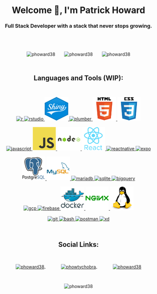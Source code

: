 <h1 align="center">Welcome 👋, I'm Patrick Howard</h1>
<h3 align="center">Full Stack Developer with a stack that never stops growing.</h3>
<br/>
<p align="center" style="width: 100%;">
  <img 
    align="center" 
    style="height: 215px;"
    src="https://github-readme-stats-phoward38.vercel.app/api/?username=phoward38&role=COLLABORATOR,ORGANIZATION_MEMBER&count_private=true&show_icons=true&theme=github_dark&locale=en" alt="phoward38" 
  />
  <a>
    <img
      align="center"
      style="margin: 25px;"
      src="https://github-profile-trophy-phoward38.vercel.app/?username=phoward38&theme=github_dark&row=4&column=4" alt="phoward38"
    />
  </a>
  <img 
    align="center"
    style="height: 215px;"
    src="https://github-readme-stats-phoward38.vercel.app/api/top-langs?username=phoward38&role=OWNER,COLLABORATOR,ORGANIZATION_MEMBER&count_private=true&show_icons=true&theme=github_dark&locale=en&layout=compact&langs_count=6&hide=HTML,jupyter%20notebook,AMPL,Perl,Perl%206,PHP,Roff,c,c%2B%2B,stata,makefile,hack,rebol,c%23%0A,awk,qmake,batchfile,lua,tex,vue&exclude_repo=Crohns,Accurator,shiny-server,keepr_shinyMobile" alt="phoward38" 
  />
</p>

<h2 align="center">Languages and Tools (WIP):</h2>
<br/>
<p align="center">
  <a href="https://cran.r-project.org/" target="_blank" rel="noreferrer"> 
    <img src="https://cran.r-project.org/Rlogo.svg" alt="r" width="75" height="75"/> 
  </a>
  <a href="https://www.rstudio.com/" target="_blank" rel="noreferrer"> 
    <img src="https://www.rstudio.com/wp-content/uploads/2018/10/RStudio-Logo-flat.svg" alt="rstudio" width="170" height="75"/> 
  </a>
  <a href="https://shiny.rstudio.com/" target="_blank" rel="noreferrer"> 
    <img src="https://raw.githubusercontent.com/rstudio/hex-stickers/master/SVG/shiny.svg" alt="shiny" width="75" height="75"/> 
  </a>
  <a href="https://www.rplumber.io/" target="_blank" rel="noreferrer"> 
    <img src="https://d33wubrfki0l68.cloudfront.net/9f64516ebe93a8e5c91ea7409cbf422f8fec00e9/d75bd/logo.svg" alt="plumber" width="75" height="75"/> 
  </a>
  <a href="https://www.w3.org/html/" target="_blank" rel="noreferrer"> 
    <img src="https://raw.githubusercontent.com/devicons/devicon/master/icons/html5/html5-original-wordmark.svg" alt="html5" width="75" height="75"/> 
  </a>
  <a href="https://www.w3schools.com/css/" target="_blank" rel="noreferrer"> 
    <img src="https://raw.githubusercontent.com/devicons/devicon/master/icons/css3/css3-original-wordmark.svg" alt="css3" width="75" height="75"/> 
  </a>
  <br/>
  <br/>
  <a href="https://jquery.com/" target="_blank" rel="noreferrer"> 
    <img src="https://www.vectorlogo.zone/logos/jquery/jquery-vertical.svg" alt="javascript" width="75" height="75"/> 
  </a>
  <a href="https://developer.mozilla.org/en-US/docs/Web/JavaScript" target="_blank" rel="noreferrer"> 
    <img src="https://raw.githubusercontent.com/devicons/devicon/master/icons/javascript/javascript-original.svg" alt="javascript" width="75" height="75"/> 
  </a>
  <a href="https://nodejs.org" target="_blank" rel="noreferrer"> 
    <img src="https://raw.githubusercontent.com/devicons/devicon/master/icons/nodejs/nodejs-original-wordmark.svg" alt="nodejs" width="75" height="75"/> 
  </a>
  <a href="https://reactjs.org/" target="_blank" rel="noreferrer"> 
    <img src="https://raw.githubusercontent.com/devicons/devicon/master/icons/react/react-original-wordmark.svg" alt="react" width="75" height="75"/> 
  </a> 
  <a href="https://reactnative.dev/" target="_blank" rel="noreferrer"> 
    <img src="https://reactnative.dev/img/header_logo.svg" alt="reactnative" width="75" height="75"/> 
  </a>
  <a href="https://reactnative.dev/" target="_blank" rel="noreferrer"> 
    <img src="https://www.vectorlogo.zone/logos/expoio/expoio-ar21.svg" alt="expo" width="175" height="75"/> 
  </a>
  <br/>
  <br/>
  <a href="https://www.postgresql.org" target="_blank" rel="noreferrer"> 
    <img src="https://raw.githubusercontent.com/devicons/devicon/master/icons/postgresql/postgresql-original-wordmark.svg" alt="postgresql" width="75" height="75"/> 
  </a>
  <a href="https://www.mysql.com/" target="_blank" rel="noreferrer"> 
    <img src="https://raw.githubusercontent.com/devicons/devicon/master/icons/mysql/mysql-original-wordmark.svg" alt="mysql" width="75" height="75"/> 
  </a>
  <a href="https://mariadb.org/" target="_blank" rel="noreferrer"> 
    <img src="https://www.vectorlogo.zone/logos/mariadb/mariadb-icon.svg" alt="mariadb" width="75" height="75"/> 
  </a>
  <a href="https://www.sqlite.org/" target="_blank" rel="noreferrer"> 
    <img src="https://www.vectorlogo.zone/logos/sqlite/sqlite-icon.svg" alt="sqlite" width="75" height="75"/> 
  </a>
  <a href="https://cloud.google.com/bigquery" target="_blank" rel="noreferrer"> 
    <img src="https://www.vectorlogo.zone/logos/google_bigquery/google_bigquery-icon.svg" alt="bigquery" width="75" height="75"/> 
  </a>
  <br/>
  <br/>
  <a href="https://cloud.google.com" target="_blank" rel="noreferrer"> 
    <img src="https://www.vectorlogo.zone/logos/google_cloud/google_cloud-icon.svg" alt="gcp" width="75" height="75"/> 
  </a>
  <a href="https://firebase.google.com/" target="_blank" rel="noreferrer"> 
    <img src="https://www.vectorlogo.zone/logos/firebase/firebase-icon.svg" alt="firebase" width="75" height="75"/> 
  </a>
  <a href="https://www.docker.com/" target="_blank" rel="noreferrer"> 
    <img src="https://raw.githubusercontent.com/devicons/devicon/master/icons/docker/docker-original-wordmark.svg" alt="docker" width="75" height="75"/> 
  </a>
  <a href="https://www.nginx.com" target="_blank" rel="noreferrer"> 
    <img src="https://raw.githubusercontent.com/devicons/devicon/master/icons/nginx/nginx-original.svg" alt="nginx" width="75" height="75"/> 
  </a>
  <a href="https://www.linux.org/" target="_blank" rel="noreferrer"> 
    <img src="https://raw.githubusercontent.com/devicons/devicon/master/icons/linux/linux-original.svg" alt="linux" width="75" height="75"/> 
  </a>
  <br/>
  <br/>
  <a href="https://git-scm.com/" target="_blank" rel="noreferrer"> 
    <img src="https://www.vectorlogo.zone/logos/git-scm/git-scm-icon.svg" alt="git" width="75" height="75"/> 
  </a> 
  <a href="https://www.gnu.org/software/bash/" target="_blank" rel="noreferrer"> 
    <img src="https://www.vectorlogo.zone/logos/gnu_bash/gnu_bash-icon.svg" alt="bash" width="75" height="75"/> 
  </a>
  <a href="https://postman.com" target="_blank" rel="noreferrer"> 
    <img src="https://www.vectorlogo.zone/logos/getpostman/getpostman-icon.svg" alt="postman" width="75" height="75"/> 
  </a>
  <a href="https://www.adobe.com/products/xd.html" target="_blank" rel="noreferrer"> 
    <img src="https://cdn.worldvectorlogo.com/logos/adobe-xd.svg" alt="xd" width="75" height="75"/> 
  </a> 
</p>
<br/>
<h2 align="center">Social Links:</h2>
<br/>
<p align="center">
  <a href="https://dev.to/phoward38" target="_blank">
    <img align="center" src="https://raw.githubusercontent.com/rahuldkjain/github-profile-readme-generator/master/src/images/icons/Social/devto.svg" alt="phoward38" width="50" height="50" />
  </a>
  <a href="https://twitter.com/phowtychobra" target="_blank" style="margin: 50px">
    <img align="center" src="https://raw.githubusercontent.com/rahuldkjain/github-profile-readme-generator/master/src/images/icons/Social/twitter.svg" alt="phowtychobra" width="50" height="50" />
  </a>
  <a href="https://linkedin.com/in/phoward38" target="_blank">
    <img align="center" src="https://raw.githubusercontent.com/rahuldkjain/github-profile-readme-generator/master/src/images/icons/Social/linked-in-alt.svg" alt="phoward38" width="50" height="50" />
  </a>
</p>
<br/>
<p align="center">
  <img src="https://komarev.com/ghpvc/?username=phoward38&label=Profile%20views&color=0e75b6&style=flat" alt="phoward38" />
</p>
